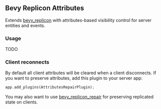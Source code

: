 ## Bevy Replicon Attributes

Extends [bevy_replicon](https://github.com/lifescapegame/bevy_replicon) with attributes-based visibility control for server entities and events.


### Usage

TODO


### Client reconnects

By default all client attributes will be cleared when a client disconnects. If you want to preserve attributes, add this plugin to your server app:

```rust
app.add_plugins(AttributesRepairPlugin);
```

You may also want to use [bevy_replicon_repair](https://github.com/UkoeHB/bevy_replicon_repair) for preserving replicated state on clients.
